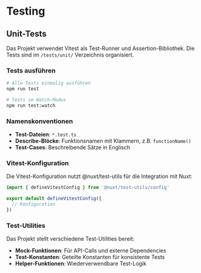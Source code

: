 # Testing

## Unit-Tests

Das Projekt verwendet Vitest als Test-Runner und Assertion-Bibliothek. Die Tests sind im `/tests/unit/` Verzeichnis organisiert.

### Tests ausführen

```bash
# Alle Tests einmalig ausführen
npm run test

# Tests im Watch-Modus
npm run test:watch
```

### Namenskonventionen

- **Test-Dateien**: `*.test.ts`
- **Describe-Blöcke**: Funktionsnamen mit Klammern, z.B. `functionName()`
- **Test-Cases**: Beschreibende Sätze in Englisch

### Vitest-Konfiguration

Die Vitest-Konfiguration nutzt @nuxt/test-utils für die Integration mit Nuxt:

```typescript
import { defineVitestConfig } from '@nuxt/test-utils/config'

export default defineVitestConfig({
  // Konfiguration
})
```

### Test-Utilities

Das Projekt stellt verschiedene Test-Utilities bereit:

- **Mock-Funktionen**: Für API-Calls und externe Dependencies
- **Test-Konstanten**: Geteilte Konstanten für konsistente Tests
- **Helper-Funktionen**: Wiederverwendbare Test-Logik
